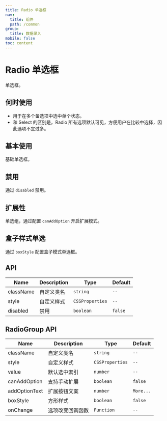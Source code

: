 ```yaml
---
title: Radio 单选框
nav:
  title: 组件
  path: /common
group:
  title: 数据录入
mobile: false
toc: content
---
```


# Radio 单选框

单选框。

## 何时使用

- 用于在多个备选项中选中单个状态。
- 和 Select 的区别是，Radio 所有选项默认可见，方便用户在比较中选择，因此选项不宜过多。

## 基本使用

基础单选框。

<code src="./demos/index1.tsx"></code>

## 禁用

通过 `disabled` 禁用。

<code src="./demos/index2.tsx"></code>

## 扩展性

单选组，通过配置 `canAddOption` 开启扩展模式。

<code src="./demos/index3.tsx"></code>

## 盒子样式单选

通过 `boxStyle` 配置盒子模式单选框。

<code src="./demos/index4.tsx"></code>

## API

| Name      | Description | Type            | Default |
| --------- | ----------- | --------------- | ------- |
| className | 自定义类名  | `string`        | `--`    |
| style     | 自定义样式  | `CSSProperties` | `--`    |
| disabled  | 禁用        | `boolean`       | `false` |

## RadioGroup API

| Name          | Description      | Type            | Default   |
| ------------- | ---------------- | --------------- | --------- |
| className     | 自定义类名       | `string`        | `--`      |
| style         | 自定义样式       | `CSSProperties` | `--`      |
| value         | 默认选中索引     | `number`        | `--`      |
| canAddOption  | 支持手动扩展     | `boolean`       | `false`   |
| addOptionText | 扩展按钮文案     | `number`        | `More...` |
| boxStyle      | 方形样式         | `boolean`       | `false`   |
| onChange      | 选项改变回调函数 | `Function`      | `--`      |
